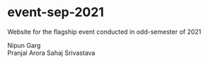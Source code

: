 # event-sep-2021
Website for the flagship event conducted in odd-semester of 2021


Nipun Garg  
Pranjal Arora
Sahaj Srivastava
